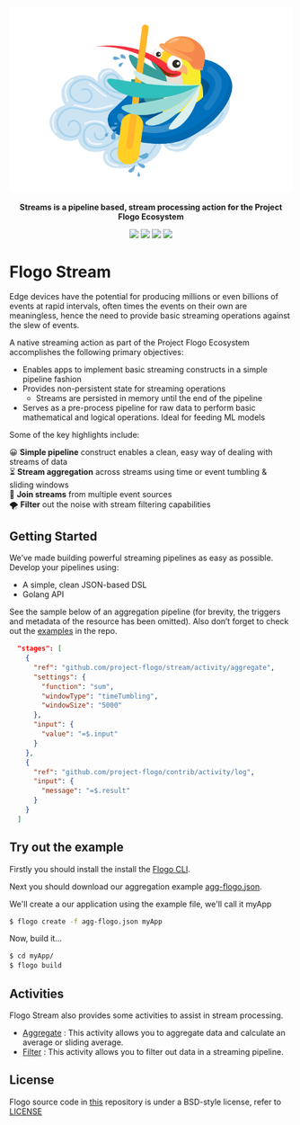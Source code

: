 <p align="center">
  <img src ="https://raw.githubusercontent.com/TIBCOSoftware/flogo/master/images/flogo-ecosystem_streams.png" />
</p>

<p align="center" >
  <b>Streams is a pipeline based, stream processing action for the Project Flogo Ecosystem</b>
</p>

<p align="center">
  <img src="https://travis-ci.org/project-flogo/stream.svg?branch=master"/>
  <img src="https://img.shields.io/badge/dependencies-up%20to%20date-green.svg"/>
  <img src="https://img.shields.io/badge/license-BSD%20style-blue.svg"/>
  <a href="https://gitter.im/project-flogo/Lobby?utm_source=share-link&utm_medium=link&utm_campaign=share-link"><img src="https://badges.gitter.im/Join%20Chat.svg"/></a>
</p>

# Flogo Stream

Edge devices have the potential for producing millions or even billions of events at rapid intervals, often times the events on their own are meaningless, hence the need to provide basic streaming operations against the slew of events.

A native streaming action as part of the Project Flogo Ecosystem accomplishes the following primary objectives:

- Enables apps to implement basic streaming constructs in a simple pipeline fashion
- Provides non-persistent state for streaming operations
  - Streams are persisted in memory until the end of the pipeline
- Serves as a pre-process pipeline for raw data to perform basic mathematical and logical operations. Ideal for feeding ML models

Some of the key highlights include:

😀 **Simple pipeline** construct enables a clean, easy way of dealing with streams of data<br/>
⏳ **Stream aggregation** across streams using time or event tumbling & sliding windows<br/>
🙌 **Join streams** from multiple event sources<br/>
🌪 **Filter** out the noise with stream filtering capabilities<br/>

## Getting Started

We’ve made building powerful streaming pipelines as easy as possible. Develop your pipelines using:

- A simple, clean JSON-based DSL
- Golang API

See the sample below of an aggregation pipeline (for brevity, the triggers and metadata of the resource has been omitted). Also don’t forget to check out the [examples](https://github.com/project-flogo/stream/tree/master/examples) in the repo.

```json
  "stages": [
    {
      "ref": "github.com/project-flogo/stream/activity/aggregate",
      "settings": {
        "function": "sum",
        "windowType": "timeTumbling",
        "windowSize": "5000"
      },
      "input": {
        "value": "=$.input"
      }
    },
    {
      "ref": "github.com/project-flogo/contrib/activity/log",
      "input": {
        "message": "=$.result"
      }
    }
  ]
```

## Try out the example

Firstly you should install the install the [Flogo CLI](https://github.com/project-flogo/cli).
 
Next you should download our aggregation example [agg-flogo.json](https://github.com/project-flogo/stream/blob/master/examples/agg-flogo.json).

We'll create a our application using the example file, we'll call it myApp

```bash
$ flogo create -f agg-flogo.json myApp
```

Now, build it...

```bash
$ cd myApp/
$ flogo build
```

## Activities

Flogo Stream also provides some activities to assist in stream processing.

* [Aggregate](activity/aggregate/README.md) : This activity allows you to aggregate data and calculate an average or sliding average.
* [Filter](activity/filter/README.md) : This activity allows you to filter out data in a streaming pipeline.

## License 
Flogo source code in [this](https://github.com/project-flogo/stream) repository is under a BSD-style license, refer to [LICENSE](https://github.com/project-flogo/strem/blob/master/LICENSE)
